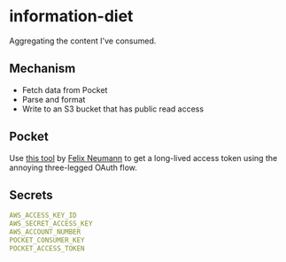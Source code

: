 # information-diet

Aggregating the content I've consumed.

## Mechanism

- Fetch data from Pocket
- Parse and format
- Write to an S3 bucket that has public read access

## Pocket

Use [this tool](https://reader.fxneumann.de/plugins/oneclickpocket/auth.php) by
[Felix Neumann](https://twitter.com/fxneumann) to get a long-lived access token using the annoying three-legged OAuth
flow.

## Secrets

```yaml
AWS_ACCESS_KEY_ID
AWS_SECRET_ACCESS_KEY
AWS_ACCOUNT_NUMBER
POCKET_CONSUMER_KEY
POCKET_ACCESS_TOKEN
```
